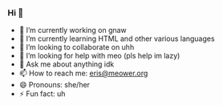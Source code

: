 ### Hi 👋

- 🔭 I’m currently working on gnaw
- 🌱 I’m currently learning HTML and other various languages
- 👯 I’m looking to collaborate on uhh
- 🤔 I’m looking for help with meo (pls help im lazy)
- 💬 Ask me about anything idk
- 📫 How to reach me: eris@meower.org
- 😄 Pronouns: she/her
- ⚡ Fun fact: uh


